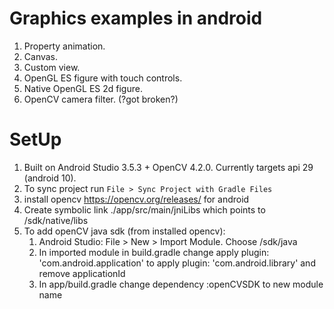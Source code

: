 # Graphics examples in android


1. Property animation.
2. Canvas.
3. Custom view.
3. OpenGL ES figure with touch controls.
4. Native OpenGL ES 2d figure.
5. OpenCV camera filter. (?got broken?)


# SetUp

1. Built on Android Studio 3.5.3 + OpenCV 4.2.0. Currently targets api 29 (android 10).
2. To sync project run `File > Sync Project with Gradle Files`
3. install opencv https://opencv.org/releases/ for android
4. Create symbolic link ./app/src/main/jniLibs which points to <OpenCV Installation folder>/sdk/native/libs
5. To add openCV java sdk (from installed opencv):
    1. Android Studio: File > New > Import Module. Choose <OpenCV Installation folder>/sdk/java
    2. In imported module in build.gradle change apply plugin: 'com.android.application' to apply plugin: 'com.android.library' and remove applicationId
    3. In app/build.gradle change dependency :openCVSDK to new module name
